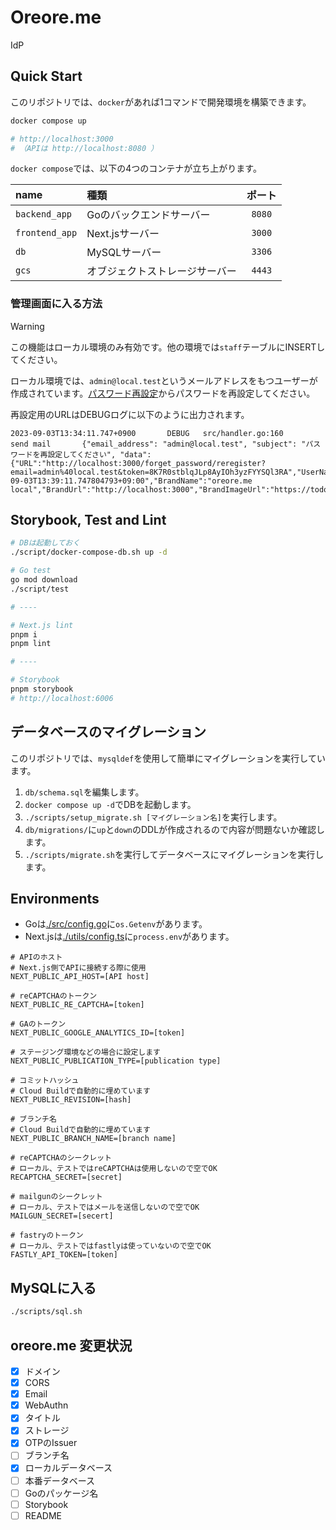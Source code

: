# Oreore.me

IdP

## Quick Start

このリポジトリでは、`docker`があれば1コマンドで開発環境を構築できます。

```bash
docker compose up

# http://localhost:3000
# （APIは http://localhost:8080 ）
```

`docker compose`では、以下の4つのコンテナが立ち上がります。

|name|種類|ポート|
|:--|:--|:--:|
|`backend_app`|Goのバックエンドサーバー|`8080`|
|`frontend_app`|Next.jsサーバー|`3000`|
|`db`|MySQLサーバー|`3306`|
|`gcs`|オブジェクトストレージサーバー|`4443`|

### 管理画面に入る方法

> [!WARNING]
> この機能はローカル環境のみ有効です。他の環境では`staff`テーブルにINSERTしてください。

ローカル環境では、`admin@local.test`というメールアドレスをもつユーザーが作成されています。[パスワード再設定](http://localhost:3000/forget_password)からパスワードを再設定してください。

再設定用のURLはDEBUGログに以下のように出力されます。

```log
2023-09-03T13:34:11.747+0900       DEBUG   src/handler.go:160      send mail       {"email_address": "admin@local.test", "subject": "パスワードを再設定してください", "data": {"URL":"http://localhost:3000/forget_password/reregister?email=admin%40local.test&token=8K7R0stblqJLp8AyIOh3yzFYYSQl3RA","UserName":"admin","Expiration":"2023-09-03T13:39:11.747804793+09:00","BrandName":"oreore.me local","BrandUrl":"http://localhost:3000","BrandImageUrl":"https://todo","BrandDomain":"localhost:3000","Email":"admin@local.test"}}
```

## Storybook, Test and Lint

```bash
# DBは起動しておく
./script/docker-compose-db.sh up -d

# Go test
go mod download
./script/test

# ----

# Next.js lint
pnpm i
pnpm lint

# ----

# Storybook
pnpm storybook
# http://localhost:6006
```

## データベースのマイグレーション

このリポジトリでは、`mysqldef`を使用して簡単にマイグレーションを実行しています。

1. `db/schema.sql`を編集します。
2. `docker compose up -d`でDBを起動します。
3. `./scripts/setup_migrate.sh [マイグレーション名]`を実行します。
4. `db/migrations/`に`up`と`down`のDDLが作成されるので内容が問題ないか確認します。
5. `./scripts/migrate.sh`を実行してデータベースにマイグレーションを実行します。

## Environments

- Goは[./src/config.go](./src/config.go)に`os.Getenv`があります。
- Next.jsは[./utils/config.ts](./utils/config.ts)に`process.env`があります。

```env
# APIのホスト
# Next.js側でAPIに接続する際に使用
NEXT_PUBLIC_API_HOST=[API host]

# reCAPTCHAのトークン
NEXT_PUBLIC_RE_CAPTCHA=[token]

# GAのトークン
NEXT_PUBLIC_GOOGLE_ANALYTICS_ID=[token]

# ステージング環境などの場合に設定します
NEXT_PUBLIC_PUBLICATION_TYPE=[publication type]

# コミットハッシュ
# Cloud Buildで自動的に埋めています
NEXT_PUBLIC_REVISION=[hash]

# ブランチ名
# Cloud Buildで自動的に埋めています
NEXT_PUBLIC_BRANCH_NAME=[branch name]

# reCAPTCHAのシークレット
# ローカル、テストではreCAPTCHAは使用しないので空でOK
RECAPTCHA_SECRET=[secret]

# mailgunのシークレット
# ローカル、テストではメールを送信しないので空でOK
MAILGUN_SECRET=[secert]

# fastryのトークン
# ローカル、テストではfastlyは使っていないので空でOK
FASTLY_API_TOKEN=[token]
```

## MySQLに入る

```bash
./scripts/sql.sh
```

## oreore.me 変更状況

- [x] ドメイン
- [x] CORS
- [x] Email
- [x] WebAuthn
- [x] タイトル
- [x] ストレージ
- [x] OTPのIssuer
- [ ] ブランチ名
- [x] ローカルデータベース
- [ ] 本番データベース
- [ ] Goのパッケージ名
- [ ] Storybook
- [ ] README
